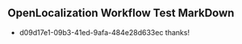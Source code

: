 ## OpenLocalization Workflow Test MarkDown
* d09d17e1-09b3-41ed-9afa-484e28d633ec 
thanks!<!--HONumber=Mar16_HO4-->
